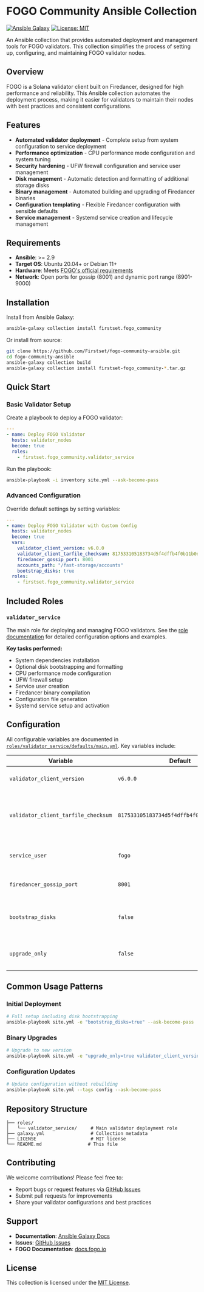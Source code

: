 # FOGO Community Ansible Collection

[![Ansible Galaxy](https://img.shields.io/badge/ansible--galaxy-firstset.fogo__community-blue.svg)](https://galaxy.ansible.com/ui/repo/published/firstset/fogo_community/)
[![License: MIT](https://img.shields.io/badge/License-MIT-yellow.svg)](https://opensource.org/licenses/MIT)

An Ansible collection that provides automated deployment and management tools for FOGO validators. This collection simplifies the process of setting up, configuring, and maintaining FOGO validator nodes.

## Overview

FOGO is a Solana validator client built on Firedancer, designed for high performance and reliability. This Ansible collection automates the deployment process, making it easier for validators to maintain their nodes with best practices and consistent configurations.

## Features

- **Automated validator deployment** - Complete setup from system configuration to service deployment
- **Performance optimization** - CPU performance mode configuration and system tuning
- **Security hardening** - UFW firewall configuration and service user management
- **Disk management** - Automatic detection and formatting of additional storage disks
- **Binary management** - Automated building and upgrading of Firedancer binaries
- **Configuration templating** - Flexible Firedancer configuration with sensible defaults
- **Service management** - Systemd service creation and lifecycle management

## Requirements

- **Ansible**: >= 2.9
- **Target OS**: Ubuntu 20.04+ or Debian 11+
- **Hardware**: Meets [FOGO's official requirements](https://docs.fogo.io/running-a-node.html)
- **Network**: Open ports for gossip (8001) and dynamic port range (8901-9000)

## Installation

Install from Ansible Galaxy:

```bash
ansible-galaxy collection install firstset.fogo_community
```

Or install from source:

```bash
git clone https://github.com/Firstset/fogo-community-ansible.git
cd fogo-community-ansible
ansible-galaxy collection build
ansible-galaxy collection install firstset-fogo_community-*.tar.gz
```

## Quick Start

### Basic Validator Setup

Create a playbook to deploy a FOGO validator:

```yaml
---
- name: Deploy FOGO Validator
  hosts: validator_nodes
  become: true
  roles:
    - firstset.fogo_community.validator_service
```

Run the playbook:

```bash
ansible-playbook -i inventory site.yml --ask-become-pass
```

### Advanced Configuration

Override default settings by setting variables:

```yaml
---
- name: Deploy FOGO Validator with Custom Config
  hosts: validator_nodes
  become: true
  vars:
    validator_client_version: v6.0.0
    validator_client_tarfile_checksum: 817533105183734d5f4dffb4f0b11b0de2adf38b
    firedancer_gossip_port: 8001
    accounts_path: "/fast-storage/accounts"
    bootstrap_disks: true
  roles:
    - firstset.fogo_community.validator_service
```

## Included Roles

### `validator_service`

The main role for deploying and managing FOGO validators. See the [role documentation](roles/validator_service/README.md) for detailed configuration options and examples.

**Key tasks performed:**
- System dependencies installation
- Optional disk bootstrapping and formatting
- CPU performance mode configuration
- UFW firewall setup
- Service user creation
- Firedancer binary compilation
- Configuration file generation
- Systemd service setup and activation

## Configuration

All configurable variables are documented in [`roles/validator_service/defaults/main.yml`](roles/validator_service/defaults/main.yml). Key variables include:

| Variable | Default | Description |
|----------|---------|-------------|
| `validator_client_version` | `v6.0.0` | FOGO release version to install |
| `validator_client_tarfile_checksum` | `817533105183734d5f4dffb4f0b11b0de2adf38b` | The SHA1 checksum of the source code tar file provided by FOGO [here](https://docs.fogo.io/releases.html) |
| `service_user` | `fogo` | System user for the validator service |
| `firedancer_gossip_port` | `8001` | Port for gossip network communication |
| `bootstrap_disks` | `false` | Whether to detect and format additional disks |
| `upgrade_only` | `false` | Only upgrade binaries without full setup |

## Common Usage Patterns

### Initial Deployment

```bash
# Full setup including disk bootstrapping
ansible-playbook site.yml -e "bootstrap_disks=true" --ask-become-pass
```

### Binary Upgrades

```bash
# Upgrade to new version
ansible-playbook site.yml -e "upgrade_only=true validator_client_version=v6.1.0 validator_client_tarfile_checksum=817533105183734d5f4dffb4f0b11b0de2adf38b" --ask-become-pass
```

### Configuration Updates

```bash
# Update configuration without rebuilding
ansible-playbook site.yml --tags config --ask-become-pass
```

## Repository Structure

```
├── roles/
│   └── validator_service/     # Main validator deployment role
├── galaxy.yml                 # Collection metadata
├── LICENSE                    # MIT license
└── README.md                 # This file
```

## Contributing

We welcome contributions! Please feel free to:

- Report bugs or request features via [GitHub Issues](https://github.com/Firstset/fogo-community-ansible/issues)
- Submit pull requests for improvements
- Share your validator configurations and best practices

## Support

- **Documentation**: [Ansible Galaxy Docs](https://galaxy.ansible.com/ui/repo/published/firstset/fogo_community/docs/)
- **Issues**: [GitHub Issues](https://github.com/Firstset/fogo-community-ansible/issues)
- **FOGO Documentation**: [docs.fogo.io](https://docs.fogo.io/)

## License

This collection is licensed under the [MIT License](LICENSE).